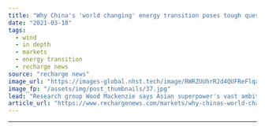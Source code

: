 ```yaml
---
title: "Why China's 'world changing' energy transition poses tough questions for governments"
date: "2021-03-18"
tags: 
  - wind
  - in depth
  - markets
  - energy transition
  - recharge news
source: "recharge news"
image_url: "https://images-global.nhst.tech/image/RWRZUUhrR2d4QUFReFlqaG9RUmNRcENBUFJybW1YR3hrL1dWWmxIT0FnTT0=/nhst/binary/052da5840339804165728a80166e81d5"
image_fp: "/assets/img/post_thumbnails/37.jpg"
lead: "Research group Wood Mackenzie says Asian superpower's vast ambition and dominance in key technologies has huge implications for international trade and industry"
article_url: "https://www.rechargenews.com/markets/why-chinas-world-changing-energy-transition-poses-tough-questions-for-governments/2-1-983162"
---
```


---
